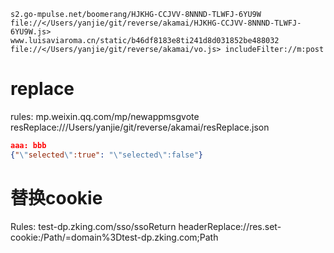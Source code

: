 ```
s2.go-mpulse.net/boomerang/HJKHG-CCJVV-8NNND-TLWFJ-6YU9W file://</Users/yanjie/git/reverse/akamai/HJKHG-CCJVV-8NNND-TLWFJ-6YU9W.js>
www.luisaviaroma.cn/static/b46df8183e8ti241d8d031852be488032 file://</Users/yanjie/git/reverse/akamai/vo.js> includeFilter://m:post
```

# replace

rules:
mp.weixin.qq.com/mp/newappmsgvote resReplace:///Users/yanjie/git/reverse/akamai/resReplace.json

```resReplace.json
aaa: bbb
{"\"selected\":true": "\"selected\":false"}
```

# 替换cookie
Rules:
test-dp.zking.com/sso/ssoReturn headerReplace://res.set-cookie:/Path/=domain%3Dtest-dp.zking.com;Path